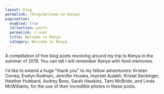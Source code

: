 ```yaml
---
layout: blog
permalink: /blog/welcome-to-kenya/
pagination:
  enabled: true
  collection: posts
  permalink: /:num/
  title: Welcome to Kenya
  category: Welcome to Kenya
---
```


<p>
  A complilation of five blog posts revolving around my trip to Kenya in the summer of 2019. You can tell I will remember Kenya with fond memories.
</p>

<p>
  I'd like to extend a huge "thank you" to my fellow adventurers: Kristen Correa, Evelyn Kodman, Jennifer Hruska, Impreet Aulakh, Kristal Seckinger, Heather Hubbard, Audrey Boss, Sarah Hawkins, Tami McBride, and Linda McWilliams, for the use of their incredible photos in these posts.
</p>
